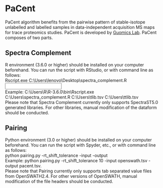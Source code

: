 # PaCent
PaCent algorithm benefits from the pairwise pattern of stable-isotope unlabelled and labelled samples in data-independent acquisition MS maps for trace proteomics studies. PaCent is developed by [Guomics Lab](http://www.guomics.com).
PaCent composes of two parts. 

## Spectra Complement
R environment (3.6.0 or higher) should be installed on your computer beforehand. 
You can run the script with RStudio, or with command line as follows:
<br>Rscript.exe C:\Users\lenovo\Desktop\spectra_complement.R <input original library> <output consensus library>
<br>Example: C:\Users\R\R-3.6.0\bin\Rscript.exe C:\Users\spectra_complement.R C:\Users\tlib.tsv C:\Users\ttlib.tsv
<br>Please note that Spectra Complement currently only supports SpectraST5.0 generated libraries. For other libraries, manual modification of the dataform should be conducted.

## Pairing
Python environment (3.0 or higher) should be installed on your computer beforehand.
You can run the script with Spyder, etc., or with command line as follows:
<br>python pairing.py -rt_shift_tolerance <value> -input <file> -output <file>
<br>Example: python pairing.py -rt_shift_tolerance 10 -input openswath.tsv -output pacent.tsv.
<br>Please note that Pairing currently only supports tab separated value files from OpenSWATH2.4. For other versions of OpenSWATH, manual modification of the file headers should be conducted. 
  
